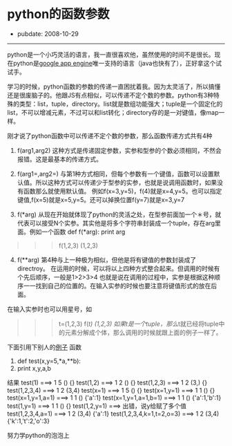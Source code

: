 # python的函数参数

- pubdate: 2008-10-29

--------------------------


python是一个小巧灵活的语言，我一直很喜欢他，虽然使用的时间不是很长。现在python是[google app engine](http://code.google.com/appengine/)唯一支持的语言（java也快有了），正好拿这个试试手。

学习的时候，python函数的参数的传递一直困扰着我。因为太灵活了，所以搞懂还是很废脑子的。他跟JS有点相似，可以传递不定个数的参数。python有3种特殊的类型：list，tuple，directory。list就是数组功能强大；tuple是一个固定化的list，不可以增减元素，不过可以和list转化；directory存的是一对键值，像map一样。

刚才说了python函数中可以传递不定个数的参数，那么函数传递方式共有4种


1. f(arg1,arg2)
这种方式是传递固定参数，实参和型参的个数必须相同，不然会报错。这是最基本的传递方式。

2. f(arg1=,arg2=)
与第1种方式相同，但每个参数有一个键值，函数可以设置默认值。所以这种方式可以传递少于型参的实参，也就是说调用函数时，如果没有函数那么就使用默认值。
例如f(x=3,y=5)，f(4)就是x=4,y=5。也可以指定键值,f(x=5)就是x=5,y=5。还可以掉换位置f(y=7)就是x=3,y=7

3. f(*arg)
从现在开始就体现了python的灵活之处，在型参前面加一个＊号，就代表可以接受N个实参。其实他是将多个字符串封装成一个tuple，存在arg里面。例如一个函数
def f(*arg):
print arg
>>>f(1,2,3)
(1,2,3)

4. f(**arg)
第4种与上一种极为相似，但他是将有键值的参数封装成了directroy。
在运用的时候，可以将以上四种方式整合起来。但调用的时候有个先后顺序，一般是1>2>3>4
也就是说在调用的过程中，实参是根据这种顺序一一找到自己的位置的。在输入实参的时候也要注意将键值形式的放在后面。

在输入实参时也可以用星号，如
>>>t=(1,2,3)
>>>f(*t)
(1,2,3)
如果t是一个tuple，那么*t就已经将tuple中的元素分解成个体，那么调用的时候就跟上面的例子一样了。

下面引用下别人的[例子](http://www.sqlite.com.cn/MySqlite/11/432.Html)
函数
1. def test(x,y=5,*a,**b):
2. print x,y,a,b

结果
test(1) ===> 1 5 () {}
test(1,2) ===> 1 2 () {}
test(1,2,3) ===> 1 2 (3,) {}
test(1,2,3,4) ===> 1 2 (3,4)
test(x=1) ===> 1 5 () {}
test(x=1,y=1) ===> 1 1 () {}
test(x=1,y=1,a=1) ===> 1 1 () {'a':1}
test(x=1,y=1,a=1,b=1) ===> 1 1 () {'a':1,'b':1}
test(1,y=1) ===> 1 1 () {}
test(1,2,y=1) ===> 出错，说y给赋了多个值
test(1,2,3,4,a=1) ===> 1 2 (3,4) {'a':1}
test(1,2,3,4,k=1,t=2,o=3) ===> 1 2 (3,4) {'k':1,'t':2,'o':3}

努力学python的泡泡上

